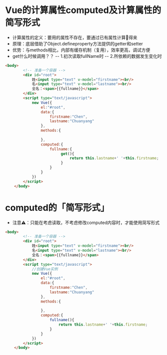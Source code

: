 ﻿# Vue的计算属性computed及计算属性的简写形式
- 计算属性的定义：要用的属性不存在，要通过已有属性计算🧮得来
- 原理：底层借助了Object.defineproperty方法提供的getter和setter
- 优势：与methods相比，内部有缓存机制（复用），效率更高，调试方便
-  get什么时候调用？？
-- 1.初次读取fullName时 
-- 2.所依赖的数据发生变化时
```html
<body>
		<!-- 准备一个容器 -->
		<div id="root">
			姓<input type="text" v-model="firstname"><br/>
			名<input type="text" v-model="lastname"><br/>
			全名：<span>{{fullname}}</span>
		</div>
		<script type="text/javascript">
			new Vue({
				el:"#root", 
				data:{
					firstname:"Chen",
					lastname:"Chuanyang"
				},
				methods:{
					
				},
				computed:{
					fullname:{
						 get(){
							 return this.lastname+' '+this.firstname;
						 }
					}
				}
			})
		</script>
	</body>
```
# computed的「简写形式」
- 注意⚠️：只能在考虑读取，不考虑修改computed内容时，才能使用简写形式

```html
<body>
		<!-- 准备一个容器 -->
		<div id="root">
			姓<input type="text" v-model="firstname"><br/>
			名<input type="text" v-model="lastname"><br/>
			全名：<span>{{fullname}}</span>
		</div>
		<script type="text/javascript">
			//创建Vue实例
			new Vue({
				el:"#root", 
				data:{
					firstname:"Chen",
					lastname:"Chuanyang"
				},
				methods:{
					
				},
				computed:{
					fullname(){
						return this.lastname+' '+this.firstname;
					}
				}
			})
		</script>
	</body>
```

